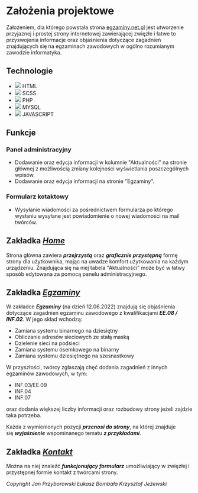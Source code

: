 # **Założenia projektowe**
Założeniem, dla którego powstała strona [egzaminy.net.pl](https://egzaminy.net.pl//) jest utworzenie przyjaznej i prostej strony internetowej zawierającej zwięzłe i łatwe to przyswojenia informacje oraz objaśnienia dotyczące zagadnień znajdujących się na egzaminach zawodowych w ogólno rozumianym zawodzie informatyka.
## Technologie
- ![](https://iili.io/h1UEj2.png) HTML
- ![](https://iili.io/h1UkTQ.png) SCSS
- ![](https://iili.io/h1UvjV.png) PHP
- ![](https://iili.io/h1g0cg.png) MYSQL
- ![](https://iili.io/h1gWtp.png) JAVASCRIPT
## Funkcje
### Panel administracyjny
 - Dodawanie oraz edycja informacji w kolumnie "Aktualności" na stronie głównej z możliwością zmiany kolejności wyświetlania poszczególnych wpisów.
 - Dodawanie oraz edycja informacji na stronie "Egzaminy".
### Formularz kotaktowy
- Wysyłanie wiadomości za pośrednictwem formularza po którego wysłaniu wysyłane jest powiadomienie o nowej wiadomości na mail twórców.

## **Zakładka _[Home]( https://egzaminy.net.pl/#)_**
Strona główna zawiera ***przejrzystą*** oraz ***graficznie przystępną*** formę strony dla użytkownika, mając na uwadze komfort użytkowania na każdym urządzeniu. Znajdująca się na niej tabela "Aktualnośći" może być w łatwy sposób edytowana za pomocą panelu administracyjnego.
## **Zakładka _[Egzaminy]( https://egzaminy.net.pl/egzaminy/)_**
W zakładce ***Egzaminy*** (na dzień 12.06.2022) znajdują się objaśnienia dotyczące zagadnień egzaminu zawodowego z kwalifikacjami ***EE.08 / INF.02***. W jego skład wchodzą:
- Zamiana systemu binarnego na dziesiętny
- Obliczanie adresów sieciowych ze stałą maską
- Dzielenie sieci na podsieci
- Zamiana systemu ósemkowego na binarny
- Zamiana systemu dziesiętnego na szesnastkowy

W przyszłości, twórcy zgłaszają chęć dodania zagadnień z innych egzaminów zawodowych, w tym:
- INF.03/EE.09
- INF.04
- INF.07

oraz dodania większej liczby informacji oraz rozbudowy strony jeżeli zajdzie taka potrzeba.

Każda z wymienionych pozycji ***przenosi do strony***, na której znajduje się ***wyjaśnienie*** wspominanego tematu ***z przykładami***.
## **Zakładka _[Kontakt]( https://egzaminy.net.pl/kontakt/)_**
Można na niej znaleźć ***funkcjonujący formularz*** umożliwiający w zwięzłej i przystępnej formie kontakt z twórcami strony. 

*Copyright Jan Przyborowski Łukasz Bombała Krzysztof Jeżewski*


